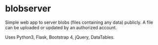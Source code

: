 # blobserver

Simple web app to server blobs (files containing any data) publicly. A
file can be uploaded or updated by an authorized account.

Uses Python3, Flask, Bootstrap 4, jQuery, DataTables.

